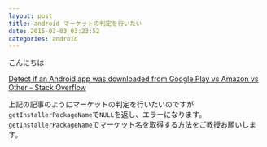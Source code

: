 ```yaml
---
layout: post
title: android マーケットの判定を行いたい
date: 2015-03-03 03:23:52
categories: android
---
```

<!-- {% raw %} -->
<p>こんにちは</p>

<p><a href="https://stackoverflow.com/questions/15348671/detect-if-an-android-app-was-downloaded-from-google-play-vs-amazon-vs-other">Detect if an Android app was downloaded from Google Play vs Amazon vs Other - Stack Overflow</a></p>

<p>上記の記事のようにマーケットの判定を行いたいのですが<code>getInstallerPackageName</code>で<code>NULL</code>を返し、エラーになります。<br>
<code>getInstallerPackageName</code>でマーケット名を取得する方法をご教授お願いします。</p>
<!-- {% endraw %} -->
